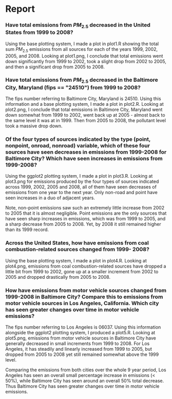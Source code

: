 # Report

### Have total emissions from $PM_{2.5}$ decreased in the United States from 1999 to 2008?
Using the base plotting system, I made a plot in plot1.R showing the total sum $PM_{2.5}$ emissions from all sources for each of the years 1999, 2002, 2005, and 2008. Looking at plot1.png, I conclude that total emissions went down significantly from 1999 to 2002, took a slight drop from 2002 to 2005, and then a significant drop from 2005 to 2008.

### Have total emissions from $PM_{2.5}$ decreased in the Baltimore City, Maryland (fips == "24510") from 1999 to 2008?
The fips number referring to Baltimore City, Maryland is 24510. Using this information and a base plotting system, I made a plot in plot2.R. Looking at plot2.png, I conclude that total emissions in Baltimore City, Maryland went down somewhat from 1999 to 2002, went back up at 2005 - almost back to the same level it was at in 1999. Then from 2005 to 2008, the pollutant level took a massive drop down.

### Of the four types of sources indicated by the type (point, nonpoint, onroad, nonroad) variable, which of these four sources have seen decreases in emissions from 1999-2008 for Baltimore City? Which have seen increases in emissions from 1999-2008?
Using the ggplot2 plotting system, I made a plot in plot3.R.  Looking at plot3.png for emissions produced by the four types of sources indicated across 1999, 2002, 2005 and 2008, all of them have seen decreases of emissions from one year to the next year. Only non-road and point have seen increases in a duo of adjacent years. 

Note, non-point emissions saw such an extremely little increase from 2002 to 2005 that it is almost negligible. Point emissions are the only sources that have seen sharp increases in emissions, which was from 1999 to 2005, and a sharp decrease from 2005 to 2008. Yet, by 2008 it still remained higher than its 1999 record.

### Across the United States, how have emissions from coal combustion-related sources changed from 1999- 2008?
Using the base plotting system, I made a plot in plot4.R. Looking at plot4.png, emissions from coal combustion-related sources have dropped a little bit from 1999 to 2002, gone up at a smaller increment from 2002 to 2005 and dropped drastically from 2005 to 2008.

### How have emissions from motor vehicle sources changed from 1999-2008 in Baltimore City? Compare this to emissions from motor vehicle sources in Los Angeles, California. Which city has seen greater changes over time in motor vehicle emissions?
The fips number referring to Los Angeles is 06037.  Using this information alongside the ggplot2 plotting system, I produced a plot5.R. Looking at plot5.png, emissions from motor vehicle sources in Baltimore City have generally decreased in small increments from 1999 to 2008. For Los Angeles, it has steadily and linearly increased from 1999 to 2005, but dropped from 2005 to 2008 yet still remained somewhat above the 1999 level. 

Comparing the emissions from both cities over the whole 9 year period, Los Angeles has seen an overall small percentage increase in emissions (< 50%), while Baltimore City has seen around an overall 50% total decrease. Thus Baltimore City has seen greater changes over time in motor vehicle emissions.

